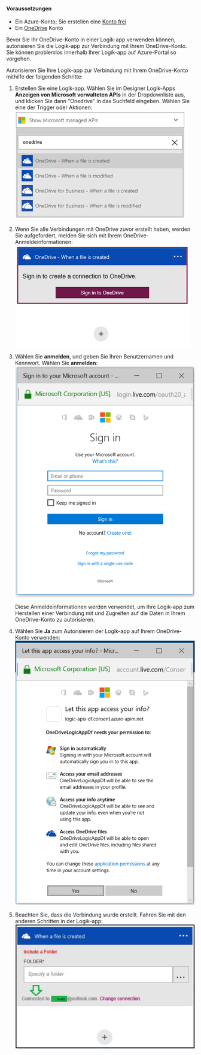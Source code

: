 #### <a name="prerequisites"></a>Voraussetzungen
* Ein Azure-Konto; Sie erstellen eine [Konto frei](https://azure.microsoft.com/free)
* Ein [OneDrive](https://www.microsoft.com/store/apps/onedrive/9wzdncrfj1p3) Konto 

Bevor Sie Ihr OneDrive-Konto in einer Logik-app verwenden können, autorisieren Sie die Logik-app zur Verbindung mit Ihrem OneDrive-Konto.  Sie können problemlos innerhalb Ihrer Logik-app auf Azure-Portal so vorgehen. 

Autorisieren Sie Ihre Logik-app zur Verbindung mit Ihrem OneDrive-Konto mithilfe der folgenden Schritte:

1. Erstellen Sie eine Logik-app. Wählen Sie im Designer Logik-Apps **Anzeigen von Microsoft verwalteten APIs** in der Dropdownliste aus, und klicken Sie dann "Onedrive" in das Suchfeld eingeben. Wählen Sie eine der Trigger oder Aktionen:  
   ![](./media/connectors-create-api-onedrive/onedrive-1.png)
2. Wenn Sie alle Verbindungen mit OneDrive zuvor erstellt haben, werden Sie aufgefordert, melden Sie sich mit Ihrem OneDrive-Anmeldeinformationen:  
   ![](./media/connectors-create-api-onedrive/onedrive-2.png)
3. Wählen Sie **anmelden**, und geben Sie Ihren Benutzernamen und Kennwort. Wählen Sie **anmelden**:  
   ![](./media/connectors-create-api-onedrive/onedrive-3.png)   
   
    Diese Anmeldeinformationen werden verwendet, um Ihre Logik-app zum Herstellen einer Verbindung mit und Zugreifen auf die Daten in Ihrem OneDrive-Konto zu autorisieren. 
4. Wählen Sie **Ja** zum Autorisieren der Logik-app auf Ihrem OneDrive-Konto verwenden:  
   ![](./media/connectors-create-api-onedrive/onedrive-4.png)   
5. Beachten Sie, dass die Verbindung wurde erstellt. Fahren Sie mit den anderen Schritten in der Logik-app:  
   ![](./media/connectors-create-api-onedrive/onedrive-5.png)

